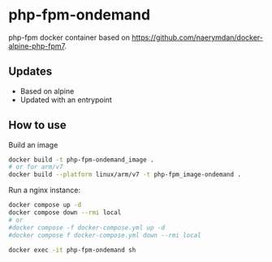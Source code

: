 # php-fpm-ondemand

php-fpm docker container based on https://github.com/naerymdan/docker-alpine-php-fpm7.

## Updates
* Based on alpine
* Updated with an entrypoint

## How to use

Build an image

```bash
docker build -t php-fpm-ondemand_image .
# or for arm/v7
docker build --platform linux/arm/v7 -t php-fpm_image-ondemand .
```

Run a nginx instance:

```bash
docker compose up -d
docker compose down --rmi local
# or
#docker compose -f docker-compose.yml up -d
#docker compose f docker-compose.yml down --rmi local

docker exec -it php-fpm-ondemand sh
```
